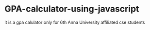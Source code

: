 # GPA-calculator-using-javascript
it is a gpa calulator only for 6th Anna University affiliated  cse students 
